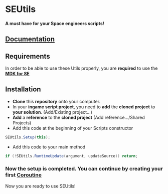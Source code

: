 # SEUtils

#### A must have for your Space engineers scripts!

## [Documentation](../../wiki)

## Requirements
In order to be able to use these Utils properly, you are **required** to use the **[MDK for SE](https://github.com/malware-dev/MDK-SE)**

## Installation

* **Clone** this **repository** onto your computer.
* In your **ingame script project**, you need to **add** the **cloned project** to **your solution**. (Add/Existing project...)
* **Add** a **reference** to the **cloned project** (Add reference.../Shared Projects)
* Add this code at the beginning of your Scripts constructor
 ```c#
SEUtils.Setup(this);
```
* Add this code to your main method
```c#
if (!SEUtils.RuntimeUpdate(argument, updateSource)) return;
```
### Now the setup is completed. You can continue by creating your first [Coroutine](Coroutines)

Now you are ready to use SEUtils!
